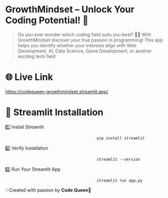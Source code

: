 # GrowthMindset – Unlock Your Coding Potential! 🚀
> Do you ever wonder which coding field suits you best? 🤔💡
With GrowthMindset discover your true passion in programming! This app helps you identify whether your interests align with Web Development, AI, Data Science, Game Development, or another exciting tech field

# 🌐 Live Link 
https://codequeen-growthmindset.streamlit.app/

# 📌 Streamlit Installation 

1️⃣ Install Streamlit

                                            pip install streamlit


2️⃣ Verify Installation

                                            streamlit --version


3️⃣ Run Your Streamlit App

                                            streamlit run app.py

✨Created with passion by **Code Queen**🚀




